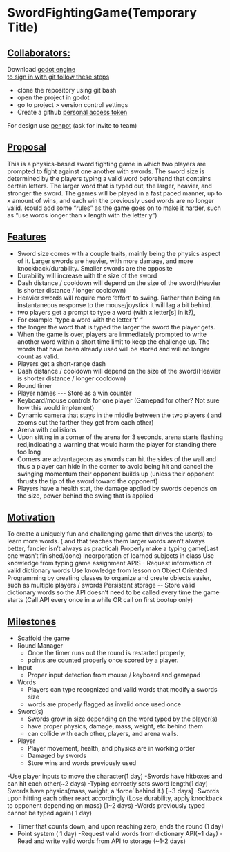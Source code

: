# SwordFightingGame(Temporary Title)

## <ins>**Collaborators:**</ins>
Download [godot engine](https://godotengine.org/download/windows/)  
<ins>to sign in with git follow these steps</ins>
* clone the repository using git bash
* open the project in godot
* go to project > version control settings
* Create a github [personal access token](https://docs.github.com/en/authentication/keeping-your-account-and-data-secure/managing-your-personal-access-tokens)
  
For design use [penpot](https://penpot.app/design/layout)  (ask for invite to team)




## <ins>Proposal</ins>
This is a physics-based sword fighting game in which two players are prompted to fight against one another with swords. The sword size is determined by the players typing a valid word beforehand that contains certain letters. The larger word that is typed out, the larger, heavier, and stronger the sword. The games will be played in a fast paced manner, up to x amount of wins, and each win the previously used words are no longer valid. (could add some “rules” as the game goes on to make it harder, such as “use words longer than x length with the letter y”)



## <ins>Features</ins>
* Sword size comes with a couple traits, mainly being the physics aspect of it. Larger swords are heavier, with more damage, and more knockback/durability. Smaller swords are the opposite
* Durability will increase with the size of the sword
* Dash distance / cooldown will depend on the size of the sword(Heavier is shorter distance / longer cooldown)
* Heavier swords will require more ‘effort’ to swing. Rather than being an instantaneous response to the mouse/joystick it will lag a bit behind.
* two players get a prompt to type a word (with x letter[s] in it?), 
* For example “type a word with the letter ‘t’ “
* the longer the word that is typed the larger the sword the player gets. 
* When the game is over, players are immediately prompted to write another word within a short time limit to keep the challenge up. The words that have been already used will be stored and will no longer count as valid.
* Players get a short-range dash
* Dash distance / cooldown will depend on the size of the sword(Heavier is shorter distance / longer cooldown)
* Round timer
* Player names  --- Store as a win counter
* Keyboard/mouse controls for one player (Gamepad for other? Not sure how this would implement)
* Dynamic camera that stays in the middle between the two players ( and zooms out the farther they get from each other)
* Arena with collisions
* Upon sitting in a corner of the arena for 3 seconds, arena starts flashing red,indicating a warning that would harm the player for standing there too long
* Corners are advantageous as swords can hit the sides of the wall and thus a player can hide in the corner to avoid being hit and cancel the swinging momentum their opponent builds up (unless their opponent thrusts the tip of the sword toward the opponent)
* Players have a health stat, the damage applied by swords depends on the size, power behind the swing that is applied


## <ins>Motivation</ins>
To create a uniquely fun and challenging game that drives the user(s) to learn more words. ( and that teaches them larger words aren’t always better, fancier isn’t always as practical) 
Properly make a typing game(Last one wasn’t finished/done)
Incorporation of learned subjects in class
Use knowledge from typing game assignment
APIS - Request information of valid dictionary words
Use knowledge from lesson on Object Oriented Programming by creating classes to organize and create objects easier, such as multiple players / swords
Persistent storage -- Store valid dictionary words so the API doesn’t need to be called every time the game starts (Call API every once in a while OR call on first bootup only)

## <ins>Milestones</ins>

* Scaffold the game
* Round Manager
  * Once the timer runs out the round is restarted properly,
  * points are counted properly once scored by a player.
* Input
  * Proper input detection from mouse / keyboard and gamepad
* Words
  * Players can type recognized and valid words that modify a swords size
  * words are properly flagged as invalid once used once
* Sword(s)
  * Swords grow in size depending on the word typed by the player(s) 
  * have proper physics, damage, mass, weight, etc behind them 
  * can collide with each other, players, and arena walls.
* Player
  * Player movement, health, and physics are in working order
  * Damaged by swords 
  * Store wins and words previously used











-Use player inputs to move the character(1 day)
-Swords have hitboxes and can hit each other(~2 days)
-Typing correctly sets sword length(1 day)
-Swords have physics(mass, weight, a ‘force’ behind it.) [~3 days]
-Swords upon hitting each other react accordingly (Lose durability, apply knockback to opponent depending on mass) (1~2 days)
-Words previously typed cannot be typed again( 1 day)
- Timer that counts down, and upon reaching zero, ends the round (1 day)
- Point system ( 1 day)
-Request valid words from dictionary API(~1 day)
-Read and write valid words from API to storage (~1-2 days)


